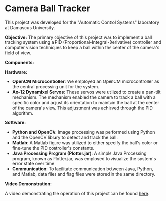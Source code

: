# Camera Ball Tracker

This project was developed for the "Automatic Control Systems" laboratory at Damascus University.

**Objective:**
The primary objective of this project was to implement a ball tracking system using a PID (Proportional-Integral-Derivative) controller and computer vision techniques to keep a ball within the center of the camera's field of view.

**Components:**

**Hardware:**
- **OpenCM Microcontroller**: We employed an OpenCM microcontroller as the central processing unit for the system.
- **Ax-12 Dynamixel Servos**: These servos were utilized to create a pan-tilt mechanism. The mechanism enabled the camera to track a ball with a specific color and adjust its orientation to maintain the ball at the center of the camera's view. This adjustment was achieved through the PID algorithm.

**Software:**
- **Python and OpenCV**: Image processing was performed using Python and the OpenCV library to detect and track the ball.
- **Matlab**: A Matlab figure was utilized to either specify the ball's color or fine-tune the PID controller's constants.
- **Java Processing Program (Plotter.jar)**: A simple Java Processing program, known as Plotter.jar, was employed to visualize the system's error state over time.
- **Communication**: To facilitate communication between Java, Python, and Matlab, data files and flag files were stored in the same directory.

**Video Demonstration:**

A video demonstrating the operation of this project can be found [here]([insert_link_here](https://youtu.be/6jPBWti7ggk)https://youtu.be/6jPBWti7ggk).
